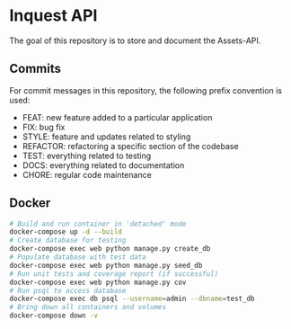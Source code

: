 # Inquest API
The goal of this repository is to store and document the Assets-API.

## Commits
For commit messages in this repository, the following prefix convention is used:

* FEAT: new feature added to a particular application
* FIX: bug fix
* STYLE: feature and updates related to styling
* REFACTOR: refactoring a specific section of the codebase
* TEST: everything related to testing
* DOCS: everything related to documentation
* CHORE: regular code maintenance

## Docker
```bash
# Build and run container in 'detached' mode
docker-compose up -d --build
# Create database for testing
docker-compose exec web python manage.py create_db
# Populate database with test data
docker-compose exec web python manage.py seed_db
# Run unit tests and coverage report (if successful)
docker-compose exec web python manage.py cov
# Run psql to access database
docker-compose exec db psql --username=admin --dbname=test_db
# Bring down all containers and volumes
docker-compose down -v
```
